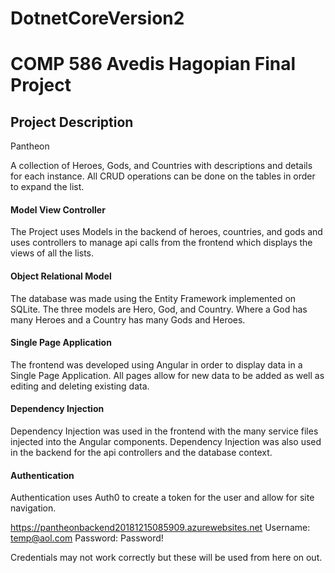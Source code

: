 # DotnetCoreVersion2
# COMP 586 Avedis Hagopian Final Project 

<h2>Project Description</h2>
Pantheon

A collection of Heroes, Gods, and Countries with descriptions and details for each instance. All CRUD operations can be done on the tables in order to expand the list.

<h4>Model View Controller</h4>
The Project uses Models in the backend of heroes, countries, and gods and uses controllers to manage api calls from the frontend which displays the views of all the lists.

<h4>Object Relational Model</h4>
The database was made using the Entity Framework implemented on SQLite. The three models are Hero, God, and Country. Where a God has many Heroes and a Country has many Gods and Heroes.

<h4>Single Page Application</h4>
The frontend was developed using Angular in order to display data in a Single Page Application. All pages allow for new data to be added as well as editing and deleting existing data.

<h4>Dependency Injection</h4>
Dependency Injection was used in the frontend with the many service files injected into the Angular components. Dependency Injection was also used in the backend for the api controllers and the database context.

<h4>Authentication</h4>
Authentication uses Auth0 to create a token for the user and allow for site navigation.

https://pantheonbackend20181215085909.azurewebsites.net
Username: temp@aol.com
Password: Password!

Credentials may not work correctly but these will be used from here on out.
